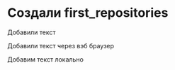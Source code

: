 ﻿# Создали first_repositories

Добавили текст

Добавили текст через вэб браузер

Добавим текст локально